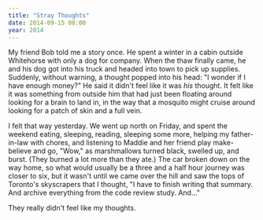 ```yaml
---
title: "Stray Thoughts"
date: 2014-09-15 08:00
year: 2014
---
```

<p>
  My friend Bob told me a story once.
  He spent a winter in a cabin outside Whitehorse with only a dog for company.
  When the thaw finally came,
  he and his dog got into his truck and headed into town to pick up supplies.
  Suddenly,
  without warning,
  a thought popped into his head:
  "I wonder if I have enough money?"
  He said it didn't feel like it was <em>his</em> thought.
  It felt like it was something from outside him
  that had just been floating around looking for a brain to land in,
  in the way that a mosquito might cruise around looking for a patch of skin and a full vein.
</p>
<p>
  I felt that way yesterday.
  We went up north on Friday,
  and spent the weekend eating, sleeping, reading,
  sleeping some more,
  helping my father-in-law with chores,
  and listening to Maddie and her friend play make-believe
  and go, "Wow," as marshmallows turned black, swelled up, and burst.
  (They burned a lot more than they ate.)
  The car broken down on the way home,
  so what would usually be a three and a half hour journey was closer to six,
  but it wasn't until we came over the hill and saw the tops of Toronto's skyscrapers that I thought,
  "I have to finish writing that summary.  And archive everything from the code review study.  And…"
</p>
<p>
  They really didn't feel like my thoughts.
</p>
